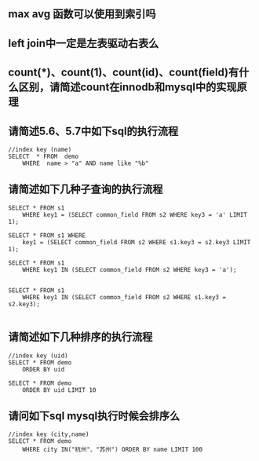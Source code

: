 ## max avg 函数可以使用到索引吗

## left join中一定是左表驱动右表么


## count(*)、count(1)、count(id)、count(field)有什么区别，请简述count在innodb和mysql中的实现原理


## 请简述5.6、5.7中如下sql的执行流程
```
//index key (name)
SELECT  * FROM  demo
    WHERE  name > "a" AND name like "%b"
```

## 请简述如下几种子查询的执行流程

```
SELECT * FROM s1 
    WHERE key1 = (SELECT common_field FROM s2 WHERE key3 = 'a' LIMIT 1);
    
SELECT * FROM s1 WHERE 
    key1 = (SELECT common_field FROM s2 WHERE s1.key3 = s2.key3 LIMIT 1);
    
SELECT * FROM s1 
    WHERE key1 IN (SELECT common_field FROM s2 WHERE key3 = 'a');
    

SELECT * FROM s1 
    WHERE key1 IN (SELECT common_field FROM s2 WHERE s1.key3 = s2.key3);
    
```

## 请简述如下几种排序的执行流程
```
//index key (uid)
SELECT * FROM demo 
    ORDER BY uid
    
SELECT * FROM demo 
    ORDER BY uid LIMIT 10
```

## 请问如下sql mysql执行时候会排序么
```
//index key (city,name)
SELECT * FROM demo 
    WHERE city IN("杭州"、"苏州") ORDER BY name LIMIT 100
```
